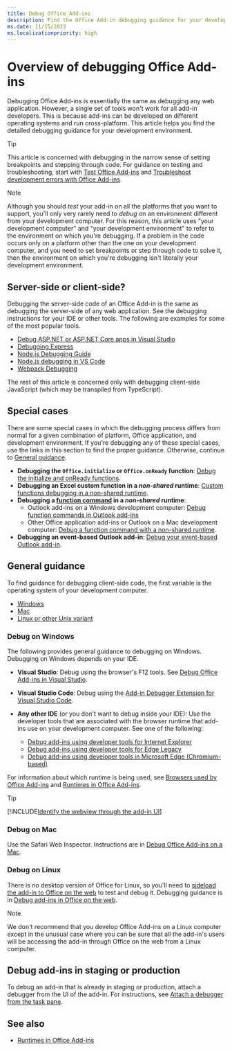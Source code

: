 ```yaml
---
title: Debug Office Add-ins
description: Find the Office Add-in debugging guidance for your development environment.
ms.date: 11/15/2022
ms.localizationpriority: high
---
```


# Overview of debugging Office Add-ins

Debugging Office Add-ins is essentially the same as debugging any web application. However, a single set of tools won't work for all add-in developers. This is because add-ins can be developed on different operating systems and run cross-platform. This article helps you find the detailed debugging guidance for your development environment.

> [!TIP]
> This article is concerned with debugging in the narrow sense of setting breakpoints and stepping through code. For guidance on testing and troubleshooting, start with [Test Office Add-ins](test-debug-office-add-ins.md) and [Troubleshoot development errors with Office Add-ins](troubleshoot-development-errors.md).

> [!NOTE]
> Although you should *test* your add-in on all the platforms that you want to support, you'll only very rarely need to *debug* on an environment different from your development computer. For this reason, this article uses "your development computer" and "your development environment" to refer to the environment on which you're debugging. If a problem in the code occurs only on a platform other than the one on your development computer, and you need to set breakpoints or step through code to solve it, then the environment on which you're debugging isn't literally your development environment.

## Server-side or client-side?

Debugging the server-side code of an Office Add-in is the same as debugging the server-side of any web application. See the debugging instructions for your IDE or other tools. The following are examples for some of the most popular tools.

- [Debug ASP.NET or ASP.NET Core apps in Visual Studio](/visualstudio/debugger/how-to-enable-debugging-for-aspnet-applications)
- [Debugging Express](https://expressjs.com/en/guide/debugging.html)
- [Node.js Debugging Guide](https://nodejs.org/en/docs/guides/debugging-getting-started/)
- [Node.js debugging in VS Code](https://code.visualstudio.com/docs/nodejs/nodejs-debugging)
- [Webpack Debugging](https://webpack.js.org/contribute/debugging/)

The rest of this article is concerned only with debugging client-side JavaScript (which may be transpiled from TypeScript).

## Special cases

There are some special cases in which the debugging process differs from normal for a given combination of platform, Office application, and development environment. If you're debugging any of these special cases, use the links in this section to find the proper guidance. Otherwise, continue to [General guidance](#general-guidance).

- **Debugging the `Office.initialize` or `Office.onReady` function**: [Debug the initialize and onReady functions](debug-initialize-onready.md).
- **Debugging an Excel custom function in a _non-shared_ runtime**: [Custom functions debugging in a non-shared runtime](../excel/custom-functions-debugging.md).
- **Debugging a [function command](../design/add-in-commands.md#types-of-add-in-commands) in a _non-shared_ runtime**: 
    - Outlook add-ins on a Windows development computer: [Debug function commands in Outlook add-ins](../outlook/debug-ui-less.md) 
    - Other Office application add-ins or Outlook on a Mac development computer: [Debug a function command with a non-shared runtime](debug-function-command.md).
- **Debugging an event-based Outlook add-in**: [Debug your event-based Outlook add-in](../outlook/debug-autolaunch.md). 
 
## General guidance

To find guidance for debugging client-side code, the first variable is the operating system of your development computer.

- [Windows](#debug-on-windows)
- [Mac](#debug-on-mac)
- [Linux or other Unix variant](#debug-on-linux)

### Debug on Windows

The following provides general guidance to debugging on Windows. Debugging on Windows depends on your IDE.

- **Visual Studio**: Debug using the browser's F12 tools. See [Debug Office Add-ins in Visual Studio](../develop/debug-office-add-ins-in-visual-studio.md).
- **Visual Studio Code**: Debug using the [Add-in Debugger Extension for Visual Studio Code](debug-with-vs-extension.md).
- **Any other IDE** (or you don't want to debug inside your IDE): Use the developer tools that are associated with the browser runtime that add-ins use on your development computer. See one of the following:

    - [Debug add-ins using developer tools for Internet Explorer](debug-add-ins-using-f12-tools-ie.md)
    - [Debug add-ins using developer tools for Edge Legacy](debug-add-ins-using-devtools-edge-legacy.md)
    - [Debug add-ins using developer tools in Microsoft Edge (Chromium-based)](debug-add-ins-using-devtools-edge-chromium.md)

For information about which runtime is being used, see [Browsers used by Office Add-ins](../concepts/browsers-used-by-office-web-add-ins.md) and [Runtimes in Office Add-ins](runtimes.md).

> [!TIP]
> [!INCLUDE[Identify the webview through the add-in UI](../includes/identify-webview-in-ui.md)]

### Debug on Mac

Use the Safari Web Inspector. Instructions are in [Debug Office Add-ins on a Mac](debug-office-add-ins-on-ipad-and-mac.md).

### Debug on Linux

There is no desktop version of Office for Linux, so you'll need to [sideload the add-in to Office on the web](sideload-office-add-ins-for-testing.md) to test and debug it. Debugging guidance is in [Debug add-ins in Office on the web](debug-add-ins-in-office-online.md).

> [!NOTE]
> We don't recommend that you develop Office Add-ins on a Linux computer except in the unusual case where you can be sure that all the add-in's users will be accessing the add-in through Office on the web from a Linux computer.

## Debug add-ins in staging or production

To debug an add-in that is already in staging or production, attach a debugger from the UI of the add-in. For instructions, see [Attach a debugger from the task pane](attach-debugger-from-task-pane.md).

## See also

- [Runtimes in Office Add-ins](runtimes.md)

